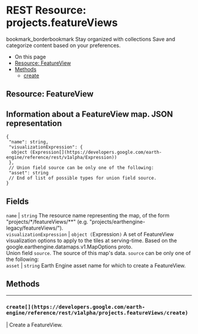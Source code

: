  
#  REST Resource: projects.featureViews 
bookmark_borderbookmark Stay organized with collections  Save and categorize content based on your preferences. 
  * On this page
  * [Resource: FeatureView](https://developers.google.com/earth-engine/reference/rest/v1alpha/projects.featureViews#resource:-featureview)
  * [Methods](https://developers.google.com/earth-engine/reference/rest/v1alpha/projects.featureViews#methods)
    * [create](https://developers.google.com/earth-engine/reference/rest/v1alpha/projects.featureViews#create)


## Resource: FeatureView
Information about a FeatureView map.
JSON representation  
---  
```
{
 "name": string,
 "visualizationExpression": {
  object (Expression[](https://developers.google.com/earth-engine/reference/rest/v1alpha/Expression))
 },
 // Union field source can be only one of the following:
 "asset": string
 // End of list of possible types for union field source.
}
```
  
Fields  
---  
`name` |  `string` The resource name representing the map, of the form "projects/*/featureViews/**" (e.g. "projects/earthengine-legacy/featureViews/").  
`visualizationExpression` |  `object (`Expression[](https://developers.google.com/earth-engine/reference/rest/v1alpha/Expression)`)` A set of FeatureView visualization options to apply to the tiles at serving-time. Based on the google.earthengine.datamaps.v1.MapOptions proto.  
Union field `source`. The source of this map's data. `source` can be only one of the following:  
`asset` |  `string` Earth Engine asset name for which to create a FeatureView.  
## Methods  
---  
### `create[](https://developers.google.com/earth-engine/reference/rest/v1alpha/projects.featureViews/create)`
|  Create a FeatureView.  

